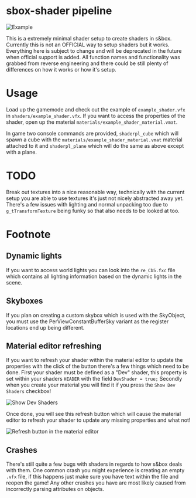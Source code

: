 # sbox-shader pipeline

![Example](https://i.imgur.com/zTQWg1Y.gif)

This is a extremely minimal shader setup to create shaders in s&box. Currently this is not an OFFICIAL way to setup shaders but it works. Everything here is subject to change and will be deprecated in the future when official support is added. All function names and functionality was grabbed from reverse engineering and there could be still plenty of differences on how it works or how it's setup.

# Usage
Load up the gamemode and check out the example of `example_shader.vfx` in `shaders/example_shader.vfx`. If you want to access the properties of the shader, open up the material `materials/example_shader_material.vmat`.

In game two console commands are provided, `shaderpl_cube` which will spawn a cube with the `materials/example_shader_material.vmat` material attached to it and `shaderpl_plane` which will do the same as above except with a plane.

# TODO
Break out textures into a nice reasonable way, technically with the current setup you are able to use textures it's just not nicely abstracted away yet. There's a few issues with lighting and normal unpacking too due to `g_tTransformTexture` being funky so that also needs to be looked at too.

# Footnote
## Dynamic lights
If you want to access world lights you can look into the `re_Cb5.fxc` file which contains all lighting information based on the dynamic lights in the scene.


## Skyboxes
If you plan on creating a custom skybox which is used with the SkyObject, you must use the PerViewConstantBufferSky variant as the register locations end up being different.

## Material editor refreshing
If you want to refresh your shader within the material editor to update the properties with the click of the button there's a few things which need to be done.
First your shader must be defined as a "Dev" shader, this property is set within your shaders `HEADER` with the field `DevShader = true;`
Secondly when you create your material you will find it if you press the `Show Dev Shaders` checkbox!

![Show Dev Shaders](https://i.imgur.com/2TbZ6xg.png)

Once done, you will see this refresh button which will cause the material editor to refresh your shader to update any missing properties and what not!

![Refresh button in the material editor](https://i.imgur.com/hmJMWDE.png)

## Crashes
There's still quite a few bugs with shaders in regards to how s&box deals with them. One common crash you might experience is creating an empty `.vfx` file, if this happens just make sure you have text within the file and reopen the game! Any other crashes you have are most likely caused from incorrectly parsing attributes on objects.